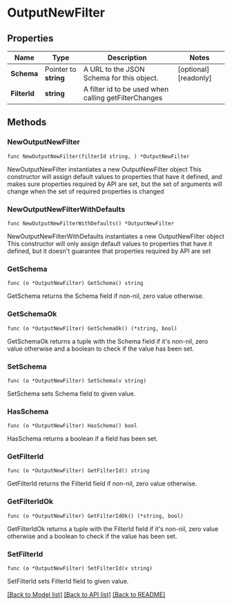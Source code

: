 # OutputNewFilter

## Properties

Name | Type | Description | Notes
------------ | ------------- | ------------- | -------------
**Schema** | Pointer to **string** | A URL to the JSON Schema for this object. | [optional] [readonly] 
**FilterId** | **string** | A filter id to be used when calling getFilterChanges | 

## Methods

### NewOutputNewFilter

`func NewOutputNewFilter(filterId string, ) *OutputNewFilter`

NewOutputNewFilter instantiates a new OutputNewFilter object
This constructor will assign default values to properties that have it defined,
and makes sure properties required by API are set, but the set of arguments
will change when the set of required properties is changed

### NewOutputNewFilterWithDefaults

`func NewOutputNewFilterWithDefaults() *OutputNewFilter`

NewOutputNewFilterWithDefaults instantiates a new OutputNewFilter object
This constructor will only assign default values to properties that have it defined,
but it doesn't guarantee that properties required by API are set

### GetSchema

`func (o *OutputNewFilter) GetSchema() string`

GetSchema returns the Schema field if non-nil, zero value otherwise.

### GetSchemaOk

`func (o *OutputNewFilter) GetSchemaOk() (*string, bool)`

GetSchemaOk returns a tuple with the Schema field if it's non-nil, zero value otherwise
and a boolean to check if the value has been set.

### SetSchema

`func (o *OutputNewFilter) SetSchema(v string)`

SetSchema sets Schema field to given value.

### HasSchema

`func (o *OutputNewFilter) HasSchema() bool`

HasSchema returns a boolean if a field has been set.

### GetFilterId

`func (o *OutputNewFilter) GetFilterId() string`

GetFilterId returns the FilterId field if non-nil, zero value otherwise.

### GetFilterIdOk

`func (o *OutputNewFilter) GetFilterIdOk() (*string, bool)`

GetFilterIdOk returns a tuple with the FilterId field if it's non-nil, zero value otherwise
and a boolean to check if the value has been set.

### SetFilterId

`func (o *OutputNewFilter) SetFilterId(v string)`

SetFilterId sets FilterId field to given value.



[[Back to Model list]](../README.md#documentation-for-models) [[Back to API list]](../README.md#documentation-for-api-endpoints) [[Back to README]](../README.md)


